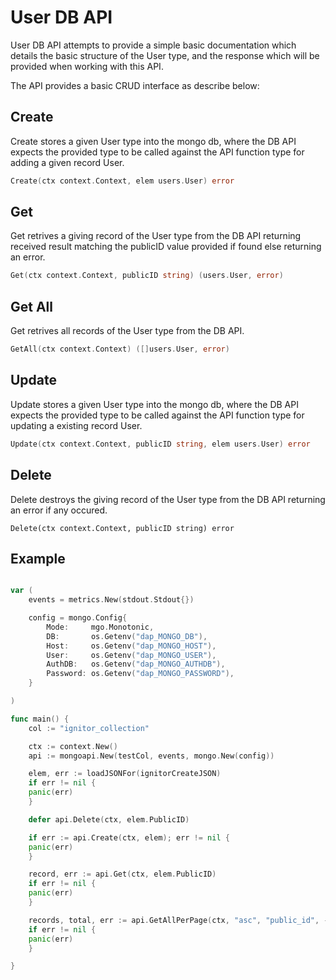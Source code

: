 User DB API
===============================

User DB API attempts to provide a simple basic documentation which details
the basic structure of the User type, and the response which will be provided
when working with this API.

The API provides a basic CRUD interface as describe below:

## Create

Create stores a given User type into the mongo db, where the DB API expects the provided type to be called
against the API function type for adding a given record User.

```go
Create(ctx context.Context, elem users.User) error
```

## Get

Get retrives a giving record of the User type from the DB API returning received result matching
the publicID value provided if found else returning an error.

```go
Get(ctx context.Context, publicID string) (users.User, error)
```

## Get All

Get retrives all records of the User type from the DB API.

```go
GetAll(ctx context.Context) ([]users.User, error)
```

## Update

Update stores a given User type into the mongo db, where the DB API expects the provided type to be called
against the API function type for updating a existing record User.

```go
Update(ctx context.Context, publicID string, elem users.User) error
```

## Delete

Delete destroys the giving record of the User type from the DB API returning an error if any occured.

```
Delete(ctx context.Context, publicID string) error
```


## Example

```go

var (
	events = metrics.New(stdout.Stdout{})

	config = mongo.Config{
		Mode:     mgo.Monotonic,
		DB:       os.Getenv("dap_MONGO_DB"),
		Host:     os.Getenv("dap_MONGO_HOST"),
		User:     os.Getenv("dap_MONGO_USER"),
		AuthDB:   os.Getenv("dap_MONGO_AUTHDB"),
		Password: os.Getenv("dap_MONGO_PASSWORD"),
	}

)

func main() {
	col := "ignitor_collection"

	ctx := context.New()
	api := mongoapi.New(testCol, events, mongo.New(config))

	elem, err := loadJSONFor(ignitorCreateJSON)
	if err != nil {
    panic(err)
	}

	defer api.Delete(ctx, elem.PublicID)

	if err := api.Create(ctx, elem); err != nil {
    panic(err)
	}

	record, err := api.Get(ctx, elem.PublicID)
	if err != nil {
    panic(err)
	}

	records, total, err := api.GetAllPerPage(ctx, "asc", "public_id", -1, -1)
	if err != nil {
    panic(err)
	}

}
```
